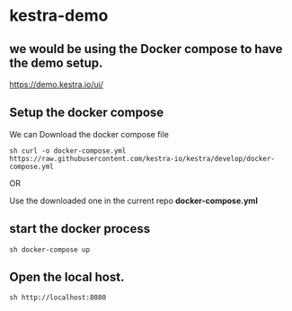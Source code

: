 # kestra-demo


## we would be using the Docker compose to have the demo setup.

https://demo.kestra.io/ui/

## Setup the docker compose
We can Download the docker compose file

``sh
curl -o docker-compose.yml https://raw.githubusercontent.com/kestra-io/kestra/develop/docker-compose.yml
``

OR

Use the downloaded one in the current repo **docker-compose.yml**

## start the docker process
``sh
docker-compose up
``

## Open the local host.
``sh
http://localhost:8080
``
